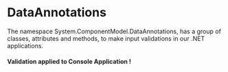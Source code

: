 # DataAnnotations 
The namespace System.ComponentModel.DataAnnotations, has a group of classes, attributes and methods, to make input validations in our .NET applications.

#### Validation applied to Console Application !
